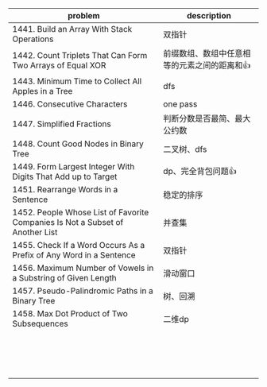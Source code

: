 | problem                                                      | description                                 |
| ------------------------------------------------------------ | ------------------------------------------- |
| 1441. Build an Array With Stack Operations                   | 双指针                                      |
| 1442. Count Triplets That Can Form Two Arrays of Equal XOR   | 前缀数组、数组中任意相等的元素之间的距离和👍 |
| 1443. Minimum Time to Collect All Apples in a Tree           | dfs                                         |
| 1446. Consecutive Characters                                 | one pass                                    |
| 1447. Simplified Fractions                                   | 判断分数是否最简、最大公约数                |
| 1448. Count Good Nodes in Binary Tree                        | 二叉树、dfs                                 |
| 1449. Form Largest Integer With Digits That Add up to Target | dp、完全背包问题👍                           |
| 1451. Rearrange Words in a Sentence                          | 稳定的排序                                  |
| 1452. People Whose List of Favorite Companies Is Not a Subset of Another List | 并查集                                      |
| 1455. Check If a Word Occurs As a Prefix of Any Word in a Sentence | 双指针                                      |
| 1456. Maximum Number of Vowels in a Substring of Given Length | 滑动窗口                                    |
| 1457. Pseudo-Palindromic Paths in a Binary Tree              | 树、回溯                                    |
| 1458. Max Dot Product of Two Subsequences                    | 二维dp                                      |
|                                                              |                                             |
|                                                              |                                             |
|                                                              |                                             |
|                                                              |                                             |
|                                                              |                                             |
|                                                              |                                             |
|                                                              |                                             |
|                                                              |                                             |
|                                                              |                                             |
|                                                              |                                             |
|                                                              |                                             |
|                                                              |                                             |
|                                                              |                                             |
|                                                              |                                             |
|                                                              |                                             |
|                                                              |                                             |